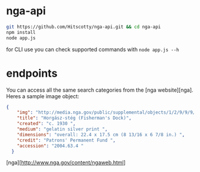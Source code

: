 # nga-api

```bash
git https://github.com/Hitscotty/nga-api.git && cd nga-api
npm install
node app.js
```

for CLI use you can check supported commands with `node app.js --h`

# endpoints

You can access all the same search categories from the [nga website][nga]. Heres a sample image object:

```json
{
    "img": "http://media.nga.gov/public/supplemental/objects/1/2/9/9/9/7/129997-crop-0-90x90.jpg",
    "title": "Horgász-stég (Fisherman's Dock)",
    "created": "c. 1930 ",
    "medium": "gelatin silver print ",
    "dimensions": "overall: 22.4 x 17.5 cm (8 13/16 x 6 7/8 in.) ",
    "credit": "Patrons' Permanent Fund ",
    "accession": "2004.63.4 "
  }
```

[nga][<http://www.nga.gov/content/ngaweb.html>]
